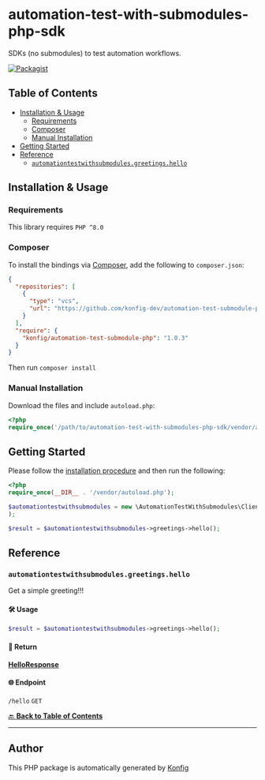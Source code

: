 # automation-test-with-submodules-php-sdk<a id="automation-test-with-submodules-php-sdk"></a>

SDKs (no submodules) to test automation workflows.

[![Packagist](https://img.shields.io/badge/Packagist-v1.0.3-blue)](https://packagist.org/packages/konfig/automation-test-submodule-php)

## Table of Contents<a id="table-of-contents"></a>

<!-- toc -->

- [Installation & Usage](#installation--usage)
  * [Requirements](#requirements)
  * [Composer](#composer)
  * [Manual Installation](#manual-installation)
- [Getting Started](#getting-started)
- [Reference](#reference)
  * [`automationtestwithsubmodules.greetings.hello`](#automationtestwithsubmodulesgreetingshello)

<!-- tocstop -->

## Installation & Usage<a id="installation--usage"></a>

### Requirements<a id="requirements"></a>

This library requires `PHP ^8.0`

### Composer<a id="composer"></a>

To install the bindings via [Composer](https://getcomposer.org/), add the following to `composer.json`:

```json
{
  "repositories": [
    {
      "type": "vcs",
      "url": "https://github.com/konfig-dev/automation-test-submodule-php.git"
    }
  ],
  "require": {
    "konfig/automation-test-submodule-php": "1.0.3"
  }
}
```

Then run `composer install`

### Manual Installation<a id="manual-installation"></a>

Download the files and include `autoload.php`:

```php
<?php
require_once('/path/to/automation-test-with-submodules-php-sdk/vendor/autoload.php');
```

## Getting Started<a id="getting-started"></a>

Please follow the [installation procedure](#installation--usage) and then run the following:

```php
<?php
require_once(__DIR__ . '/vendor/autoload.php');

$automationtestwithsubmodules = new \AutomationTestWithSubmodules\Client(
);

$result = $automationtestwithsubmodules->greetings->hello();
```
## Reference<a id="reference"></a>


### `automationtestwithsubmodules.greetings.hello`<a id="automationtestwithsubmodulesgreetingshello"></a>

Get a simple greeting!!!


#### 🛠️ Usage<a id="🛠️-usage"></a>

```php
$result = $automationtestwithsubmodules->greetings->hello();
```


#### 🔄 Return<a id="🔄-return"></a>

[**HelloResponse**](./lib/Model/HelloResponse.php)

#### 🌐 Endpoint<a id="🌐-endpoint"></a>

`/hello` `GET`

[🔙 **Back to Table of Contents**](#table-of-contents)

---


## Author<a id="author"></a>
This PHP package is automatically generated by [Konfig](https://konfigthis.com)
